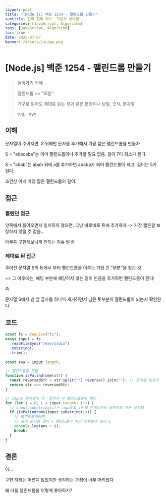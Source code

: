 ```yaml
---
layout: post
title: "[Node.js] 백준 1254 - 팰린드롬 만들기"
subtitle: 진짜 진짜 자스  꾸준히 해야함.
categories: [JavaScript, Algorithm]
tags: [JavaScript, Algorithm]
toc: true
date: 2025-07-07
banner: /assets/jsLogo.png
---
```



# [Node.js] 백준 1254 - 팰린드롬 만들기

> 들어가기 전에
>
> 팰린드롬 == "회문"
>
> 거꾸로 읽어도 제대로 읽는 것과 같은 문장이나 낱말, 숫자, 문자열
>
> e.g. : eye

## 이해
문자열이 주어지면, S 뒤에만 문자를 추가해서 가장 짧은 팰린드롬을 만들자

S = "abacaba"는 이미 팰린드롬이니 추가할 필요 없음. 길이 7이 최소가 된다.

S = "abab"는  abab 뒤에 a를 추가하면 ababa가 되어 팰린드롬이 되고, 길이는 5가 된다. 

조건상 이게 가장 짧은 팰린드롬의 길이.

## 접근


### 틀렸던 접근 
양쪽에서 들어오면서 일치하지 않으면, 그냥 바로바로 뒤에 추가하자 -> 가장 짧은걸 보장하지 않을 것 같음...

아무튼 구현해보니까 안되는 이슈 발생


### 제대로 된 접근

주어진 문자열 S의 뒤에서 부터 팰린드롬을 이루는 가장 긴 "부분"을 찾는 것

=> 그 이후에는, 해당 부분에 해당하지 않는 길이 만큼을 추가하면 팰린드롬이 된다!

즉 

문자열 S에서 맨 앞 글자를 하나씩 제거하면서 남은 뒷부분이 팰린드롬이 되는지 확인한다.

 
## 코드

```javascript
const fs = require("fs");
const input = fs
  .readFileSync("/dev/stdin") 
  .toString()
  .trim(); 
  
const ans = input.length; 

// 팰린드롬을 판별
function isPalindrome(str) {
  const reversedStr = str.split("").reverse().join(""); // 문자열 뒤집기
  return str === reversedStr; 
}

// input 문자열의 각 '접미사'가 팰린드롬인지 확인
for (let i = 0; i < input.length; i++) {
  // input.substring(i)는 input의 i번째 인덱스부터 끝까지의 부분 문자열
  if (isPalindrome(input.substring(i))) {
    // 팰린드롬이라면,
    // 원래 문자열 길이 + 팰린드롬이 아닌 앞부분의 길이 i
    console.log(ans + i);
    break; 
  }
}
```


## 결론 

아...

구현 자체는 어렵지 않았지만 생각하는 과정이 너무 어려웠다 

왜 다들 팰린드롬을 이렇게 좋아하지? 
